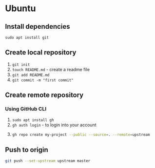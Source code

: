 # Ubuntu
## Install dependencies
`sudo apt install git`

## Create local repository

1. `git init` 
2. `touch README.md` - create a readme file
3. `git add README.md`
4. `git commit -m "first commit"`

## Create remote repository

### Using GitHub CLI

1. `sudo apt install gh`
2. `gh auth login` - to login into your account
3. ```bash 
   gh repo create my-project --public --source=. --remote=upstream 
   ```
## Push to origin
```bash
git push --set-upstream upstream master
```
